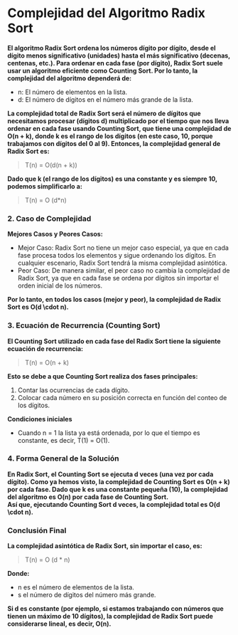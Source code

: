 # Complejidad del Algoritmo Radix Sort
**El algoritmo Radix Sort ordena los números dígito por dígito, desde el dígito menos significativo 
(unidades) hasta el más significativo (decenas, centenas, etc.). Para ordenar en cada fase (por dígito), Radix Sort suele usar 
un algoritmo 
eficiente como Counting Sort. Por lo tanto, la complejidad del 
algoritmo dependerá de:**    
- n: El número de elementos en la lista.
- d: El número de dígitos en el número más grande de la lista.    

**La complejidad total de Radix Sort será el número de dígitos que necesitamos procesar (dígitos d) multiplicado por el tiempo 
 que nos lleva ordenar en cada fase usando Counting Sort, que tiene una complejidad de O(n + k), donde k es el rango de los dígitos (en este caso, 10, porque trabajamos con dígitos del 0 al 9).
  Entonces, la complejidad general de Radix Sort es:**
>T(n) = O(d(n + k))      

**Dado que k (el rango de los dígitos) es una constante y es siempre 10, podemos simplificarlo a:**
>T(n) = O (d*n)    

### 2. Caso de Complejidad    
**Mejores Casos y Peores Casos:**    
- Mejor Caso: Radix Sort no tiene un mejor caso especial, ya que en cada fase procesa todos los elementos y sigue ordenando los dígitos. En cualquier escenario, Radix Sort tendrá la misma complejidad asintótica. 
- Peor Caso: De manera similar, el peor caso no cambia la complejidad de Radix Sort, ya que en cada fase se ordena por dígitos sin importar el orden inicial de los números.      

**Por lo tanto, en todos los casos (mejor y peor), la complejidad de Radix Sort es O(d \cdot n).**     

### 3. Ecuación de Recurrencia (Counting Sort)    
**El Counting Sort utilizado en cada fase del Radix Sort tiene la siguiente ecuación de recurrencia:**    
>T(n) = O(n + k)     

**Esto se debe a que Counting Sort realiza dos fases principales:**    
1. Contar las ocurrencias de cada dígito.
2. Colocar cada número en su posición correcta en función del conteo de los dígitos.

**Condiciones iniciales**    

- Cuando n = 1 la lista ya está ordenada, por lo que el tiempo es constante, es decir, T(1) = O(1).     

### 4. Forma General de la Solución      
**En Radix Sort, el Counting Sort se ejecuta d veces (una vez por cada dígito). Como ya hemos visto, la complejidad de Counting Sort es O(n + k) por cada fase. Dado que k es una constante pequeña (10), la complejidad del algoritmo es O(n) por cada fase de Counting Sort.   
Así que, ejecutando Counting Sort d veces, la complejidad total es O(d \cdot n).**  

### Conclusión Final    
**La complejidad asintótica de Radix Sort, sin importar el caso, es:**   
>T(n) = O (d * n)   

**Donde:**   
- n es el número de elementos de la lista. 
- s el número de dígitos del número más grande.    

**Si d es constante (por ejemplo, si estamos trabajando con números que tienen un máximo de 10 dígitos), la complejidad de Radix Sort puede considerarse lineal, es decir, O(n).**



